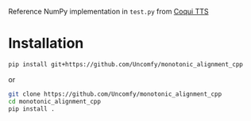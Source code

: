 Reference NumPy implementation in `test.py` from [Coqui TTS](https://github.com/coqui-ai/TTS)

# Installation

```bash
pip install git+https://github.com/Uncomfy/monotonic_alignment_cpp
```
or
```bash
git clone https://github.com/Uncomfy/monotonic_alignment_cpp
cd monotonic_alignment_cpp
pip install .
```
